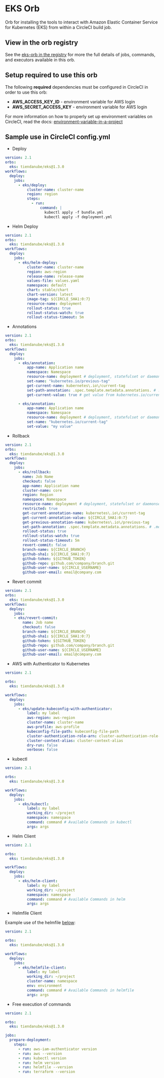 # EKS Orb
Orb for installing the tools to interact with Amazon Elastic Container Service for Kubernetes (EKS) from within a
CircleCI build job.

## View in the orb registry
See the [eks-orb in the registry](https://circleci.com/orbs/registry/orb/tiendanube/eks)
for more the full details of jobs, commands, and executors available in this
orb.

## Setup required to use this orb
The following **required** dependencies must be configured in CircleCI in order to use this orb:

* **AWS_ACCESS_KEY_ID** - environment variable for AWS login
* **AWS_SECRET_ACCESS_KEY** - environment variable for AWS login

For more information on how to properly set up environment variables on CircleCI, read the docs:
[environment-variable-in-a-project](https://circleci.com/docs/2.0/env-vars/#setting-an-environment-variable-in-a-project)

## Sample use in CircleCI config.yml

- Deploy

```yaml
version: 2.1
orbs:
  eks: tiendanube/eks@1.3.0
workflows:
  deploy:
    jobs:
      - eks/deploy:
          cluster-name: cluster-name
          region: region
          steps:
            - run:
                command: |
                  kubectl apply -f bundle.yml
                  kubectl apply -f deployment.yml
```

- Helm Deploy

```yaml
version: 2.1
orbs:
  eks: tiendanube/eks@1.3.0
workflows:
  deploy:
    jobs:
      - eks/helm-deploy:
          cluster-name: cluster-name
          region: aws-region
          release-name: release-name
          values-file: values.yaml
          namespace: default
          chart: stable/chart
          chart-version: latest
          image-tag: ${CIRCLE_SHA1:0:7}
          resource-name: deployment
          rollout-status: true
          rollout-status-watch: true
          rollout-status-timeout: 5m
```

- Annotations

```yaml
version: 2.1
orbs:
  eks: tiendanube/eks@1.3.0
workflows:
  deploy:
    jobs:
      - eks/annotation:
          app-name: Application name
          namespace: Namespace
          resource-name: deployment # deployment, statefulset or daemonset
          set-name: "kubernetes.io/previous-tag"
          get-current-name: kubernetes\.io\/current-tag
          set-path-annotation: .spec.template.metadata.annotations. # .metadata.annotations. -> StatefulSet
          get-current-value: true # get value from kubernetes.io/current-tag

      - eks/annotation:
          app-name: Application name
          namespace: Namespace
          resource-name: deployment # deployment, statefulset or daemonset
          set-name: "kubernetes.io/current-tag"
          set-value: "my value"
```
- Rollback

```yaml
version: 2.1
orbs:
  eks: tiendanube/eks@1.3.0
workflows:
  deploy:
    jobs:
      - eks/rollback:
        name: Job Name
        checkout: false
        app-name: Application name
        cluster-name: core
        region: Region
        namespace: Namespace
        resource-name: deployment # deployment, statefulset or daemonset
        restricted: true
        get-current-annotation-name: kubernetes\.io\/current-tag
        get-current-annotation-value: ${CIRCLE_SHA1:0:7}
        get-previous-annotation-name: kubernetes\.io\/previous-tag
        set-path-annotation: .spec.template.metadata.annotations. # .metadata.annotations. -> StatefulSet
        rollout-status: true
        rollout-status-watch: true
        rollout-status-timeout: 5m
        revert-commit: false
        branch-name: ${CIRCLE_BRANCH}
        github-sha1: ${CIRCLE_SHA1:0:7}
        github-token: ${GITHUB_TOKEN}
        github-repo: github.com/company/branch.git
        github-user-name: ${CIRCLE_USERNAME}
        github-user-email: email@company.com
```

- Revert commit

```yaml
version: 2.1
orbs:
  eks: tiendanube/eks@1.3.0
workflows:
  deploy:
    jobs:
    - eks/revert-commit:
        name: Job name
        checkout: false
        branch-name: ${CIRCLE_BRANCH}
        github-sha1: ${CIRCLE_SHA1:0:7}
        github-token: ${GITHUB_TOKEN}
        github-repo: github.com/company/branch.git
        github-user-name: ${CIRCLE_USERNAME}
        github-user-email: email@company.com
```

- AWS with Authenticator to Kubernetes

```yaml
version: 2.1

orbs:
  eks: tiendanube/eks@1.3.0

workflows:
  deploy:
    jobs:
      - eks/update-kubeconfig-with-authenticator:
          label: my label
          aws-region: aws-region
          cluster-name: cluster-name
          aws-profile: aws-profile
          kubeconfig-file-path: kubeconfig-file-path
          cluster-authentication-role-arn: cluster-authentication-role-arn
          cluster-context-alias: cluster-context-alias
          dry-run: false
          verbose: false
```

- kubectl

```yaml
version: 2.1

orbs:
  eks: tiendanube/eks@1.3.0

workflows:
  deploy:
    jobs:
      - eks/kubectl:
          label: my label
          working_dir: ~/project
          namespace: namespace
          command: command # Available Commands in kubectl
          args: args
```

- Helm Client

```yaml
version: 2.1

orbs:
  eks: tiendanube/eks@1.3.0

workflows:
  deploy:
    jobs:
      - eks/helm-client:
          label: my label
          working_dir: ~/project
          namespace: namespace
          command: command # Available Commands in helm
          args: args
```
- Helmfile Client

Example use of the helmfile [below](#helmfile):

```yaml
version: 2.1

orbs:
  eks: tiendanube/eks@1.3.0

workflows:
  deploy:
    jobs:
      - eks/helmfile-client:
          label: my label
          working_dir: ~/project
          cluster-name: namespace
          env: environment
          command: command # Available Commands in helmfile
          args: args
```
- Free execution of commands 

```yaml
version: 2.1

orbs:
  eks: tiendanube/eks@1.3.0

jobs:
  prepare-deployment:
    steps:
      - run: aws-iam-authenticator version
      - run: aws --version
      - run: kubectl version
      - run: helm version
      - run: helmfile --version
      - run: terraform --version
```